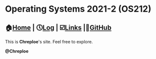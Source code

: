 # Operating Systems 2021-2 (OS212)
## :house:[Home](index.md) | :clock5:[Log](https://chreploe.github.io/os212/TXT/mylog.txt) | :ballot_box_with_check:[Links](links.md) |:diamond_shape_with_a_dot_inside:[GitHub](https://github.com/Chreploe/os212)

This is **Chreploe**'s site. Feel free to explore.


**@Chreploe**
